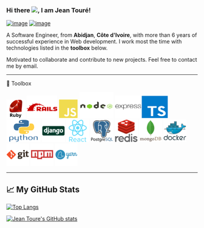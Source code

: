 ### Hi there <img src="https://raw.githubusercontent.com/MartinHeinz/MartinHeinz/master/wave.gif" width="30px">, I am Jean Touré!

<!--
**touredev/touredev** is a ✨ _special_ ✨ repository because its `README.md` (this file) appears on your GitHub profile.

Here are some ideas to get you started:

- 🔭 I’m currently working on ...
- 🌱 I’m currently learning ...
- 👯 I’m looking to collaborate on ...
- 🤔 I’m looking for help with ...
- 💬 Ask me about ...
- 📫 How to reach me: ...
- 😄 Pronouns: ...
- ⚡ Fun fact: ...
-->
[![image](https://img.shields.io/badge/LinkedIn-0077B5?style=for-the-badge&logo=linkedin&logoColor=white)](https://www.linkedin.com/in/jeanmtoure/) [![image](https://img.shields.io/badge/Twitter-1DA1F2?style=for-the-badge&logo=twitter&logoColor=white)](https://twitter.com/touredev/)

A Software Engineer, from **Abidjan**, **Côte d'Ivoire**, with more than 6 years of successful experience in Web development. I work most the time with technologies listed in the **toolbox** below.

Motivated to collaborate and contribute to new projects. Feel free to contact me by email.

---

🧰 Toolbox

<img src="https://github.com/devicons/devicon/blob/master/icons/ruby/ruby-original-wordmark.svg" alt="Ruby logo" width="50" height="50"> <img src="https://github.com/devicons/devicon/blob/master/icons/rails/rails-plain-wordmark.svg" alt="Rails logo" width="80" height="60"> <img src="https://github.com/devicons/devicon/blob/master/icons/javascript/javascript-plain.svg" alt="JavaScript Logo" width="50" height="50"> <img src="https://github.com/devicons/devicon/blob/master/icons/nodejs/nodejs-original-wordmark.svg" alt="NodeJs Logo" width="90" height="70"> <img src="https://github.com/devicons/devicon/blob/master/icons/express/express-original-wordmark.svg" alt="Express Logo" width="70" height="60"><img src="https://github.com/devicons/devicon/blob/master/icons/typescript/typescript-original.svg" alt="Typescript Logo" width="70" height="60"><img src="https://github.com/devicons/devicon/blob/master/icons/python/python-original-wordmark.svg" alt="Python Logo" width="90" height="60"> <img src="https://github.com/devicons/devicon/blob/master/icons/django/django-original.svg" alt="Django Logo" width="60" height="60"> <img src="https://github.com/devicons/devicon/blob/master/icons/react/react-original-wordmark.svg" alt="React Logo" width="60" height="60"> <img src="https://github.com/devicons/devicon/blob/master/icons/postgresql/postgresql-original-wordmark.svg" alt="PostgreSQL Logo" width="60" height="60"> <img src="https://github.com/devicons/devicon/blob/master/icons/redis/redis-original-wordmark.svg" alt="Redis Logo" width="60" height="60"> <img src="https://github.com/devicons/devicon/blob/master/icons/mongodb/mongodb-original-wordmark.svg" alt="MongoDB Logo" width="60" height="60"> <img src="https://github.com/devicons/devicon/blob/master/icons/docker/docker-original-wordmark.svg" alt="Docker Logo" width="60" height="60"> <img src="https://github.com/devicons/devicon/blob/master/icons/git/git-original-wordmark.svg" alt="Git Logo" width="60" height="60"> <img src="https://github.com/devicons/devicon/blob/master/icons/npm/npm-original-wordmark.svg" alt="NPM Logo" width="60" height="60"> <img src="https://github.com/devicons/devicon/blob/master/icons/yarn/yarn-original-wordmark.svg" alt="Yarn Logo" width="60" height="60">

---

## &#x1f4c8; My GitHub Stats

[![Top Langs](https://github-readme-stats.vercel.app/api/top-langs/?username=touredev&hide=java,html,css&theme=cobalt)](https://github.com/anuraghazra/github-readme-stats)

[![Jean Toure's GitHub stats](https://github-readme-stats.vercel.app/api?username=touredev&theme=cobalt)](https://github.com/anuraghazra/github-readme-stats)
